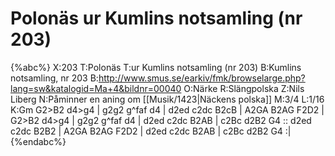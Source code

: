 # Polonäs ur Kumlins notsamling (nr 203)

{%abc%}
X:203
T:Polonäs
T:ur Kumlins notsamling (nr 203)
B:Kumlins notsamling, nr 203
B:http://www.smus.se/earkiv/fmk/browselarge.php?lang=sw&katalogid=Ma+4&bildnr=00040
O:Närke
R:Slängpolska
Z:Nils Liberg
N:Påminner en aning om [[Musik/1423|Näckens polska]]
M:3/4
L:1/16
K:Gm
G2>B2 d4>g4 | g2g2 g^faf d4 | d2ed c2dc B2cB | A2GA B2AG F2D2 |
G2>B2 d4>g4 | g2g2 g^faf d4 | d2ed c2dc B2AB | c2Bc d2B2 G4 ::
d2ed c2dc B2B2 | A2GA B2AG F2D2 | d2ed c2dc B2AB | c2Bc d2B2 G4 :|
{%endabc%}

